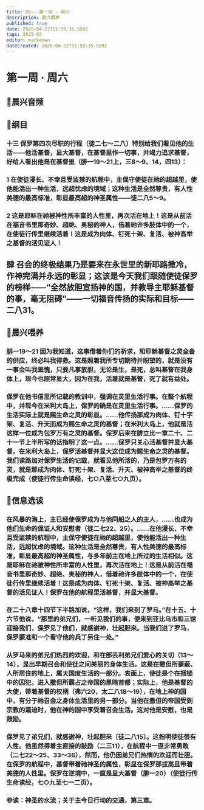 ```yaml
---
title: 06---第一周 · 周六
description: 晨兴喂养
published: true
date: 2025-04-22T11:58:35.559Z
tags: 2025-02
editor: markdown
dateCreated: 2025-04-22T11:58:35.559Z
---
```


# 第一周 · 周六
## 🎵晨兴音频

## 📖纲目

### **十三   保罗第四次尽职的行程（徒二七～二八）特别给我们看见他的生活——他活基督，显大基督，在基督里作一切事，并竭力追求基督，好给人看出他是在基督里（腓一19～21上，三8～9、14，四13）：**

### **1   在使徒漫长、不幸且受监禁的航程中，主保守使徒在祂的超越里，使他能活出一种生活，远超忧虑的境域；这种生活是全然尊贵，有人性美德的最高标准，彰显最高超的神圣属性——徒二八5～9。**

### **2   这是耶稣在祂被神性所丰富的人性里，再次活在地上！这是从前活在福音书里那奇妙、超绝、奥秘的神人，借着祂许多肢体中的一个，在使徒行传里继续活着！这是成为肉体、钉死十架、复活、被神高举之基督的活见证人！**

## **肆   召会的终极结果乃是要来在永世里的新耶路撒冷，作神完满并永远的彰显；这该是今天我们跟随使徒保罗的榜样——“全然放胆宣扬神的国，并教导主耶稣基督的事，毫无阻碍”——一切福音传扬的实际和目标——二八31。**

## 📖晨兴喂养

### 腓一19～21    因为我知道，这事借着你们的祈求，和耶稣基督之灵全备的供应，终必叫我得救。这是照着我所专切期待并盼望的，就是没有一事会叫我羞愧，只要凡事放胆，无论是生，是死，总叫基督在我身体上，现今也照常显大，因为在我，活着就是基督，死了就有益处。

### 保罗在他书信里所记载的教训中，强调在灵里生活行事。在整个航程中，并现今在米利大岛上，保罗的确是在灵里生活行事。……保罗的生活实际上就是赐生命之灵的彰显。……他传扬那成为肉体、钉十字架、复活、升天而成为赐生命之灵的基督；在米利大岛上，他就是活这样一位成为包罗万有之灵的基督。保罗后来在腓立比一章二十、二十一节上半所写的话指明了这一点。……保罗只关心活基督并显大基督。在米利大岛上，保罗活基督并显大这位成为赐生命之灵的基督。我们读路加对保罗生活的记载，就看见他所活的，乃是包罗万有的灵，就是那成为肉体、钉死十架、复活、升天、被神高举之基督的终极完成（使徒行传生命读经，七○八至七○九页）。

## 📖信息选读

### 在风暴的海上，主已经使保罗成为与他同船之人的主人，……也成为他们生命的保证人和安慰者（徒二七22、25）。……在他漫长、不幸且受监禁的航程中，主保守使徒在祂的超越里，使他能活出一种生活，远超忧虑的境域。这种生活是全然尊贵，有人性美德的最高标准，彰显最高超的神圣属性，与多年前主在地上所过的生活相似。这是耶稣在祂被神性所丰富的人性里，再次活在地上！这是从前活在福音书里那奇妙、超绝、奥秘的神人，借着祂许多肢体中的一个，在使徒行传里继续活着！这是成为肉体、钉死十架、复活、被神高举之基督的活见证人！保罗在他的航程里活基督，并显大基督。

### 在二十八章十四节下半路加说，“这样，我们来到了罗马。”在十五、十六节他说，“那里的弟兄们，一听见我们的事，便来到亚比乌市和三馆迎接我们，保罗见了他们，就感谢神，壮起胆来。当我们进了罗马，保罗蒙准和一个看守他的兵丁另住一处。”

### 从罗马来的弟兄们热烈的欢迎，和在部丢利弟兄们爱心的关切（13～14），显出早期召会和使徒之间美丽的身体生活。这是在撒但所蒙蔽、人所居住的地上，属天国度生活的一部分。表面上，使徒是个在捆锁中的囚犯，进入撒但所霸占之帝国的黑暗首都；实际上，他是基督的大使，带着基督的权柄（弗六20，太二八18～19），在地上神的国中，有分于祂召会之身体生活里的另一部分。当他在撒但的帝国受到宗教的逼迫时，他在神的国中享受着召会生活。这对他是安慰，也是鼓励。

### 保罗见了弟兄们，就感谢神，壮起胆来〔徒二八15〕。这指明使徒很有人性。他虽然得着主直接的鼓励（二三11），在航程中一直非常勇敢（二七22～25、33～36），然而，他仍因弟兄们热情的欢迎而壮胆。在保罗的航程中，基督带着祂神圣的属性，彰显在保罗那拔高且带着美德的人性里。保罗在逆境中，一直是显大基督（腓一20）（使徒行传生命读经，七○九至七一二页）。

### 参读：神圣的水流；关于主今日行动的交通，第三章。